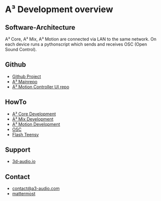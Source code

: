 # A³ Development overview

## Software-Architecture
A³ Core, A³ Mix, A³ Motion are connected via LAN to the same network.
On each device runs a pythonscript which sends and receives OSC (Open Sound Control).

## Github
- [Github Project](https://github.com/orgs/ambisonic-audio-adventures/projects/1)
- [A³ Mainrepo](https://github.com/ambisonic-audio-adventures)
- [A³ Motion Controller UI repo](https://github.com/ambisonic-audio-adventures/MotionControllerUI)

## HowTo
- [A³ Core Development](https://doc.a3-audio.com/development/core.html)
- [A³ Mix Development](https://doc.a3-audio.com/development/mic.html)
- [A³ Motion Development](https://doc.a3-audio.com/development/moc.html)
- [OSC](https://doc.a3-audio.com/development/osc.html)
- [Flash Teensy](https://doc.a3-audio.com/development/flashTeensy.html)

## Support
- [3d-audio.io](https://3d-audio.io)

## Contact
- [contact@a3-audio.com](mailto:a3-audio.com)
- [mattermost](https://talk.lilbits.de/ambisonics)

